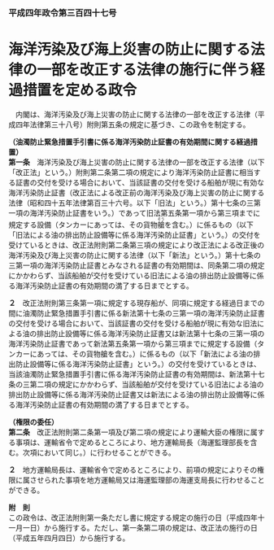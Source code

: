 ### 平成四年政令第三百四十七号  
# 海洋汚染及び海上災害の防止に関する法律の一部を改正する法律の施行に伴う経過措置を定める政令  
　内閣は、海洋汚染及び海上災害の防止に関する法律の一部を改正する法律（平成四年法律第三十八号）附則第五条の規定に基づき、この政令を制定する。  
  
**（油濁防止緊急措置手引書に係る海洋汚染防止証書の有効期間に関する経過措置）**  
**第一条**　海洋汚染及び海上災害の防止に関する法律の一部を改正する法律（以下「改正法」という。）附則第二条第二項の規定により海洋汚染防止証書に相当する証書の交付を受ける場合において、当該証書の交付を受ける船舶が現に有効な海洋汚染防止証書（改正法による改正前の海洋汚染及び海上災害の防止に関する法律（昭和四十五年法律第百三十六号。以下「旧法」という。）第十七条の三第一項の海洋汚染防止証書をいう。）であって旧法第五条第一項から第三項までに規定する設備（タンカーにあっては、その貨物<ruby>艙<rt>そう</rt></ruby>を含む。）に係るもの（以下「旧法による油の排出防止設備等に係る海洋汚染防止証書」という。）の交付を受けているときは、改正法附則第二条第三項の規定により改正法による改正後の海洋汚染及び海上災害の防止に関する法律（以下「新法」という。）第十七条の三第一項の海洋汚染防止証書とみなされる証書の有効期間は、同条第二項の規定にかかわらず、当該船舶が交付を受けている旧法による油の排出防止設備等に係る海洋汚染防止証書の有効期間の満了する日までとする。  
  
**２**　改正法附則第三条第一項に規定する現存船が、同項に規定する経過日までの間に油濁防止緊急措置手引書に係る新法第十七条の三第一項の海洋汚染防止証書の交付を受ける場合において、当該証書の交付を受ける船舶が現に有効な旧法による油の排出防止設備等に係る海洋汚染防止証書又は新法第十七条の三第一項の海洋汚染防止証書であって新法第五条第一項から第三項までに規定する設備（タンカーにあっては、その貨物艙を含む。）に係るもの（以下「新法による油の排出防止設備等に係る海洋汚染防止証書」という。）の交付を受けているときは、当該油濁防止緊急措置手引書に係る海洋汚染防止証書の有効期間は、新法第十七条の三第二項の規定にかかわらず、当該船舶が交付を受けている旧法による油の排出防止設備等に係る海洋汚染防止証書又は新法による油の排出防止設備等に係る海洋汚染防止証書の有効期間の満了する日までとする。  
  
**（権限の委任）**  
**第二条**　改正法附則第二条第一項及び第二項の規定により運輸大臣の権限に属する事項は、運輸省令で定めるところにより、地方運輸局長（海運監理部長を含む。次項において同じ。）に行わせることができる。  
  
**２**　地方運輸局長は、運輸省令で定めるところにより、前項の規定によりその権限に属させられた事項を地方運輸局又は海運監理部の海運支局長に行わせることができる。  
  
**附　則**  
この政令は、改正法附則第一条ただし書に規定する規定の施行の日（平成四年十一月一日）から施行する。ただし、第一条第二項の規定は、改正法の施行の日（平成五年四月四日）から施行する。  
  
